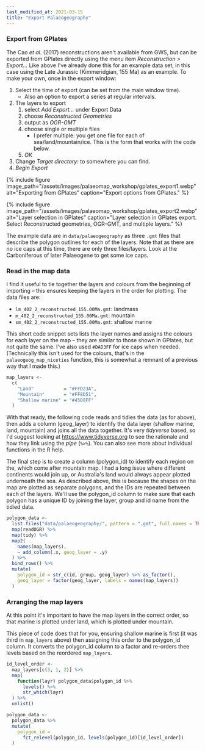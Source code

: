 ```yaml
---
last_modified_at: 2021-03-15
title: "Export Palaeogeography"
---
```


### Export from GPlates

The Cao _et al._ (2017) reconstructions aren't available from GWS, but can be exported from GPlates directly using the menu item _Reconstruction > Export…_ Like above I've already done this for an example data set, in this case using the Late Jurassic (Kimmeridgian, 155 Ma) as an example. To make your own, once in the export window:

1. Select the time of export (can  be set from the main window time).
    - Also an option to export a series at regular intervals.
2. The layers to export
    1. select _Add Export…_ under Export Data
    2. choose _Reconstructed Geometries_
    3. output as _OGR-GMT_
    4. choose single or multiple files
        + I prefer multiple: you get one file for each of sea/land/mountain/ice. This is the form that works with the code below.
    5. _OK_
3. Change _Target directory:_ to somewhere you can find.
3. _Begin Export_

{% include figure
    image_path="/assets/images/palaeomap_workshop/gplates_export1.webp"
    alt="Exporting from GPlates"
    caption="Export options from GPlates."
%}

{% include figure
    image_path="/assets/images/palaeomap_workshop/gplates_export2.webp"
    alt="Layer selection in GPlates"
    caption="Layer selection in GPlates export. Select Reconstructed geometries, OGR-GMT, and multiple layers."
%}

The example data are in `data/palaeogeography` as three `.gmt` files that describe the polygon outlines for each of the layers. Note that as there are no ice caps at this time, there are only three files/layers. Look at the Carboniferous of later Palaeogene to get some ice caps.

### Read in the map data

I find it useful to tie together the layers and colours from the beginning of importing – this ensures keeping the layers in the order for plotting. The data files are:

* `lm_402_2_reconstructed_155.00Ma.gmt`: landmass
* `m_402_2_reconstructed_155.00Ma.gmt`: mountain
* `sm_402_2_reconstructed_155.00Ma.gmt`: shallow marine

This short code snippet sets lists the layer names and assigns the colours for each layer on the map – they are similar to those shown in GPlates, but not quite the same. I've also used `#DAD3FF` for ice caps when needed. (Technically this isn't used for the colours, that's in the `palaeogeog_map_niceties` function, this is somewhat a remnant of a previous way that I made this.)

```r
map_layers <-
  c(
    "Land"           = "#FFD23A",
    "Mountain"       = "#FF8D51",
    "Shallow marine" = "#45D8FF"
  )
```

With that ready, the following code reads and tidies the data (as for above), then adds a column (geog_layer) to identify the data layer (shallow marine, land, mountain) and joins all the data together. It's very _tidyverse_ based, so I'd suggest looking at <https://www.tidyverse.org> to see the rationale and how they link using the _pipe_ (`%>%`). You can also see more about individual functions in the R help.

The final step is to create a column (polygon_id) to identify each region on the, which come after mountain map. I had a long issue where different continents would join up, or Australia's land would always appear plotted underneath the sea. As described above, this is because the shapes on the map are plotted as separate polygons, and the IDs are repeated between each of the layers. We'll use the polygon_id column to make sure that each polygon has a unique ID by joining the layer, group and id name from the tidied data.

```r
polygon_data <- 
  list.files("data/palaeogeography/", pattern = ".gmt", full.names = TRUE) %>%
  map(readOGR) %>%
  map(tidy) %>%
  map2(
    names(map_layers),
    ~ add_column(.x, geog_layer = .y)
  ) %>%
  bind_rows() %>%
  mutate(
    polygon_id = str_c(id, group, geog_layer) %>% as_factor(),
    geog_layer = factor(geog_layer, labels = names(map_layers))
  )
```

### Arranging the map layers

At this point it's important to have the map layers in the correct order, so that marine is plotted under land, which is plotted under
mountain.

This piece of code does that for you, ensuring shallow marine is first (it was third in `map_layers` above) then assigning this order to the polygon_id column. It converts the polygon_id column to a factor and re-orders thee levels based on the reordered `map_layers`.

```r
id_level_order <-
  map_layers[c(3, 1, 2)] %>%
  map(
    function(layr) polygon_data$polygon_id %>%
      levels() %>%
      str_which(layr)
  ) %>%
  unlist()

polygon_data <-
  polygon_data %>%
  mutate(
    polygon_id =
      fct_relevel(polygon_id, levels(polygon_id)[id_level_order])
  )
```
